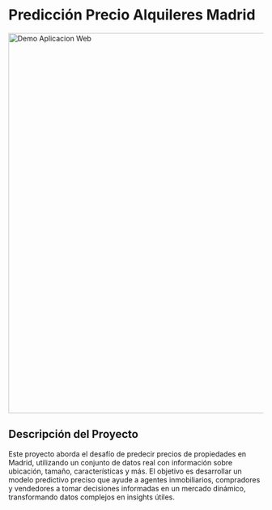 # Predicción Precio Alquileres Madrid

<img src="src/assets/demo_app.gif" alt="Demo Aplicacion Web" width="750" />

## Descripción del Proyecto
Este proyecto aborda el desafío de predecir precios de propiedades en Madrid, utilizando un conjunto de datos real con información sobre ubicación, tamaño, características y más. El objetivo es desarrollar un modelo predictivo preciso que ayude a agentes inmobiliarios, compradores y vendedores a tomar decisiones informadas en un mercado dinámico, transformando datos complejos en insights útiles.

